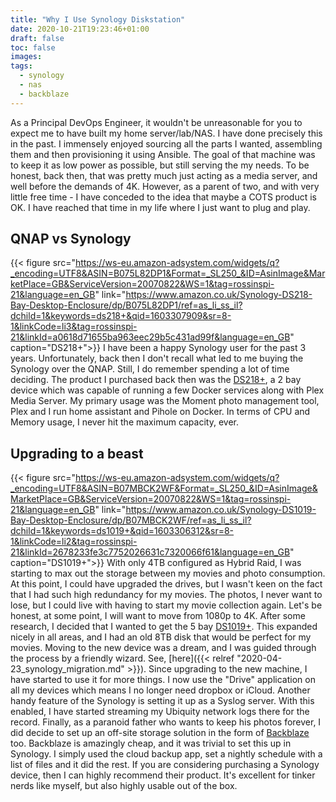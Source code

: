 ```yaml
---
title: "Why I Use Synology Diskstation"
date: 2020-10-21T19:23:46+01:00
draft: false
toc: false
images:
tags:
  - synology
  - nas
  - backblaze
---
```


As a Principal DevOps Engineer, it wouldn't be unreasonable for you to expect me to have built my home server/lab/NAS. I have done precisely this in the past. I immensely enjoyed sourcing all the parts I wanted, assembling them and then provisioning it using Ansible. The goal of that machine was to keep it as low power as possible, but still serving the my needs. To be honest, back then, that was pretty much just acting as a media server, and well before the demands of 4K. However, as a parent of two, and with very little free time - I have conceded to the idea that maybe a COTS product is OK. I have reached that time in my life where I just want to plug and play.

## QNAP vs Synology
{{< figure src="https://ws-eu.amazon-adsystem.com/widgets/q?_encoding=UTF8&ASIN=B075L82DP1&Format=_SL250_&ID=AsinImage&MarketPlace=GB&ServiceVersion=20070822&WS=1&tag=rossinspi-21&language=en_GB" link="https://www.amazon.co.uk/Synology-DS218-Bay-Desktop-Enclosure/dp/B075L82DP1/ref=as_li_ss_il?dchild=1&keywords=ds218+&qid=1603307909&sr=8-1&linkCode=li3&tag=rossinspi-21&linkId=a0618d71655ba963eec29b5c431ad99f&language=en_GB" caption="DS218+">}}
I have been a happy Synology user for the past 3 years. Unfortunately, back then I don't recall what led to me buying the Synology over the QNAP. Still, I do remember spending a lot of time deciding. The product I purchased back then was the [DS218+](https://amzn.to/3dPGsKq), a 2 bay device which was capable of running a few Docker services along with Plex Media Server. My primary usage was the Moment photo management tool, Plex and I run home assistant and Pihole on Docker. In terms of CPU and Memory usage, I never hit the maximum capacity, ever.

## Upgrading to a beast
{{< figure src="https://ws-eu.amazon-adsystem.com/widgets/q?_encoding=UTF8&ASIN=B07MBCK2WF&Format=_SL250_&ID=AsinImage&MarketPlace=GB&ServiceVersion=20070822&WS=1&tag=rossinspi-21&language=en_GB" link="https://www.amazon.co.uk/Synology-DS1019-Bay-Desktop-Enclosure/dp/B07MBCK2WF/ref=as_li_ss_il?dchild=1&keywords=ds1019+&qid=1603306312&sr=8-1&linkCode=li2&tag=rossinspi-21&linkId=2678233fe3c7752026631c7320066f61&language=en_GB" caption="DS1019+">}}
With only 4TB configured as Hybrid Raid, I was starting to max out the storage between my movies and photo consumption. At this point, I could have upgraded the drives, but I wasn't keen on the fact that I had such high redundancy for my movies. The photos, I never want to lose, but I could live with having to start my movie collection again. Let's be honest, at some point, I will want to move from 1080p to 4K. After some research, I decided that I wanted to get the 5 bay [DS1019+](https://amzn.to/3jgPwsz). This expanded nicely in all areas, and I had an old 8TB disk that would be perfect for my movies. Moving to the new device was a dream, and I was guided through the process by a friendly wizard. See, [here]({{< relref "2020-04-23_synology_migration.md" >}}). Since upgrading to the new machine, I have started to use it for more things. I now use the "Drive" application on all my devices which means I no longer need dropbox or iCloud. Another handy feature of the Synology is setting it up as a Syslog server. With this enabled, I have started streaming my Ubiquity network logs there for the record. Finally, as a paranoid father who wants to keep his photos forever, I did decide to set up an off-site storage solution in the form of [Backblaze](https://www.backblaze.com/cloud-backup.html#af9uze) too. Backblaze is amazingly cheap, and it was trivial to set this up in Synology. I simply used the cloud backup app, set a nightly schedule with a list of files and it did the rest.
If you are considering purchasing a Synology device, then I can highly recommend their product. It's excellent for tinker nerds like myself, but also highly usable out of the box.